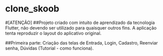 # clone_skoob

#[ATENÇÃO]
##Projeto criado com intuito de aprendizado da tecnologia Flutter, não devendo ser utilizado para quaisquer outros fins.
A aplicação tenta reproduzir o layout do aplicativo original.

##Primeira parte:
Criação das telas de Entrada, Login, Cadastro, Reenviar senha, Dúvidas (Tutorial - como funciona).

